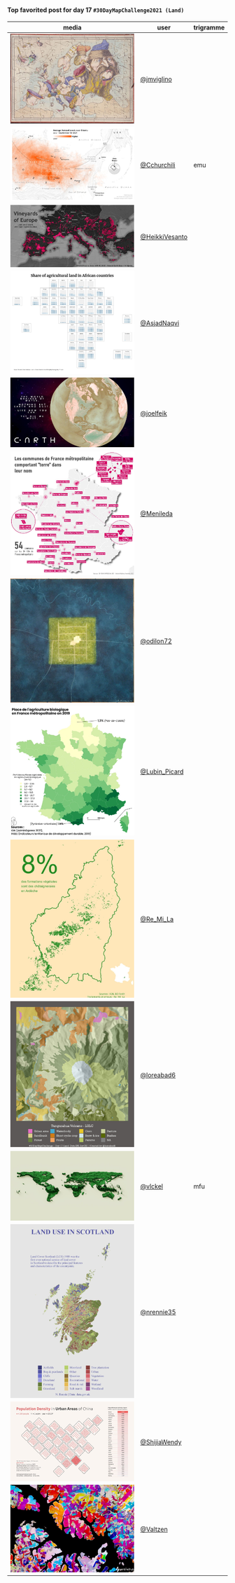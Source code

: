 #### Top favorited post for day 17 `#30DayMapChallenge2021 (Land)`

| media | user | trigramme |
|-------|------|-----------|
| ![image](uploads/74d40fa9e7331b82cc04ff2df46dbe0f/image.png) |[@jmviglino](https://twitter.com/jmviglino/status/1460875028338294784)|  |
| ![image](uploads/26d1b4c52ab0f1ec6051a4d58de5d8a4/image.png) |[@Cchurchili](https://twitter.com/Cchurchili/status/1461002219562708994)| emu |
| ![image](uploads/4062694ba20f33a8037f7ed041e4089f/image.png) |[@HeikkiVesanto](https://twitter.com/HeikkiVesanto/status/1460910191021592579)|  |
| ![image](uploads/6fa87e91d1f4e864f2bc91e8a4a65376/image.png) |[@AsjadNaqvi](https://twitter.com/AsjadNaqvi/status/1460899916499333125)|  |
| ![image](uploads/bc1d2219472354f4ebff3a59f211ffdb/image.png) |[@joelfeik](https://twitter.com/joelfeik/status/1461207719243780096)|  |
| ![image](uploads/231b269f5152c06c3260d1089aa7d937/image.png) |[@Menileda](https://twitter.com/Menileda/status/1460922190770188289)|  |
| ![image](uploads/13c8ea51f45b00d3de11a2bb0346ed0d/image.png) |[@odilon72](https://twitter.com/odilon72/status/1460930856973918219)|  |
| ![image](uploads/9501780fc11c30ab77a5d8d56e4b44ea/image.png) |[@Lubin_Picard](https://twitter.com/Lubin_Picard/status/1461056903052763150)|  |
| ![image](uploads/ed2b6fbbdb042a317d1cdb4aeed48417/image.png) |[@Re_Mi_La](https://twitter.com/Re_Mi_La/status/1460906565121286147)|  |
| ![image](uploads/0ac14a41deb290e69aa8d6a3c404ab5e/image.png) |[@loreabad6](https://twitter.com/loreabad6/status/1461008874195111942)|  |
| ![image](uploads/645b1e3eac4aee5375d451079d8a7ea3/image.png) |[@vlckel](https://twitter.com/vlckel/status/1460998991517265924)| mfu |
| ![image](uploads/b79923c17f46d3b6042ed77c8fbf6765/image.png) |[@nrennie35](https://twitter.com/nrennie35/status/1460975161033859075)|  |
| ![image](uploads/1beb9df5107a5d6a4ee5b3f0269ad0cc/image.png) |[@ShijiaWendy](https://twitter.com/ShijiaWendy/status/1460780466416459789)|  |
| ![image](uploads/b170ef1ad5617b2cc66899c4ac52c131/image.png) |[@Valtzen](https://twitter.com/Valtzen/status/1461072535576104962)|  |